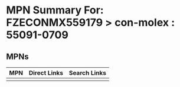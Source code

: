 



# MPN Summary For: FZECONMX559179 > con-molex : 55091-0709

## MPNs
  

|MPN|Direct Links|Search Links|
| :--- | :--- | :--- |
||||
